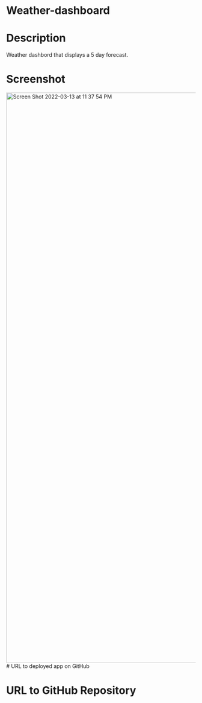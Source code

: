 # Weather-dashboard

# Description 
Weather dashbord that displays a 5 day forecast. 

# Screenshot

<img width="1512" alt="Screen Shot 2022-03-13 at 11 37 54 PM" src="https://user-images.githubusercontent.com/97936992/158100884-f0935b7a-84c4-4cc3-b2e6-d9888e46a20b.png">
# URL to deployed app on GitHub


# URL to GitHub Repository
